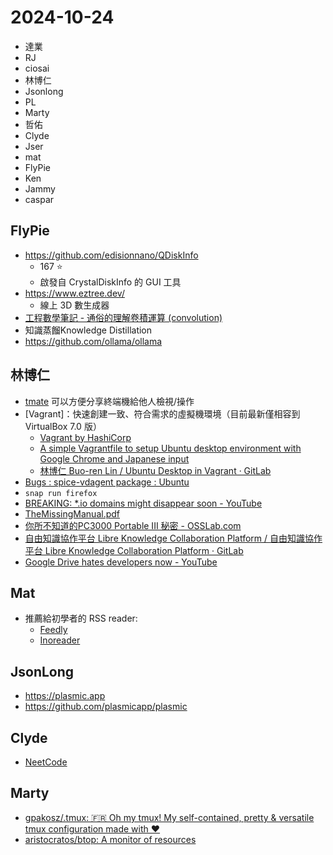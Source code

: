 # 2024-10-24

- 達業
- RJ
- ciosai
- 林博仁
- Jsonlong
- PL
- Marty
- 哲佑
- Clyde
- Jser
- mat
- FlyPie
- Ken
- Jammy
- caspar


## FlyPie

- https://github.com/edisionnano/QDiskInfo
  - 167 ⭐
  - 啟發自 CrystalDiskInfo 的 GUI 工具
- https://www.eztree.dev/
  - 線上 3D 數生成器
- [工程數學筆記 - 通俗的理解卷積運算 (convolution)](https://hackmd.io/@FlySkyPie/H1OzModCr)
- 知識蒸餾Knowledge Distillation
- https://github.com/ollama/ollama


## 林博仁

- [tmate](https://tmate.io/) 可以方便分享終端機給他人檢視/操作
- [Vagrant]：快速創建一致、符合需求的虛擬機環境（目前最新僅相容到 VirtualBox 7.0 版）
  - [Vagrant by HashiCorp](https://www.vagrantup.com/)
  - [A simple Vagrantfile to setup Ubuntu desktop environment with Google Chrome and Japanese input](https://gist.github.com/niw/bed28f823b4ebd2c504285ff99c1b2c2)
  - [林博仁 Buo-ren Lin / Ubuntu Desktop in Vagrant · GitLab](https://gitlab.com/brlin/ubuntu-desktop-vagrant)
- [Bugs : spice-vdagent package : Ubuntu](https://bugs.launchpad.net/ubuntu/+source/spice-vdagent)
- `snap run firefox`
- [BREAKING: *.io domains might disappear soon - YouTube](https://www.youtube.com/watch?v=d725BsbsYqw)
- [TheMissingManual.pdf](https://www2.futureware.at/~philipp/ssd/TheMissingManual.pdf)
- [你所不知道的PC3000 Portable III 秘密 - OSSLab.com](https://www.osslab.com.tw/pc3000-portable/)
- [自由知識協作平台 Libre Knowledge Collaboration Platform / 自由知識協作平台 Libre Knowledge Collaboration Platform · GitLab](https://gitlab.com/libre-knowledge/libre-knowledge)
- [Google Drive hates developers now - YouTube](https://www.youtube.com/watch?v=UMiB5Z7n6Y8)


## Mat

- 推薦給初學者的 RSS reader: 
  - [Feedly](https://feedly.com/)
  - [Inoreader](https://www.inoreader.com/)


## JsonLong

- https://plasmic.app
- https://github.com/plasmicapp/plasmic


## Clyde

- [NeetCode](https://neetcode.io/)


## Marty

- [gpakosz/.tmux: 🇫🇷 Oh my tmux! My self-contained, pretty & versatile tmux configuration made with ❤️](https://github.com/gpakosz/.tmux)
- [aristocratos/btop: A monitor of resources](https://github.com/aristocratos/btop)


